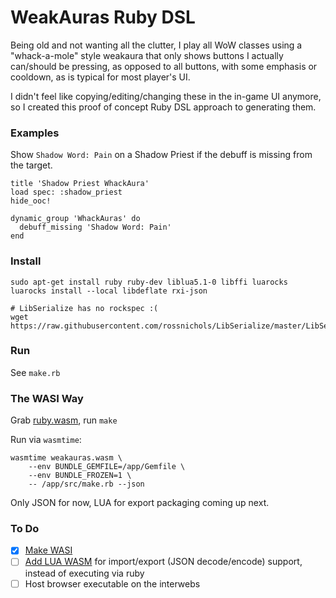 # WeakAuras Ruby DSL

Being old and not wanting all the clutter, I play all WoW classes using a "whack-a-mole" style weakaura that only shows buttons I actually can/should be pressing, as opposed to all buttons, with some emphasis or cooldown, as is typical for most player's UI.

I didn't feel like copying/editing/changing these in the in-game UI anymore, so I created this proof of concept Ruby DSL approach to generating them.

### Examples

Show `Shadow Word: Pain` on a Shadow Priest if the debuff is missing from the target.

```
title 'Shadow Priest WhackAura'
load spec: :shadow_priest
hide_ooc!

dynamic_group 'WhackAuras' do
  debuff_missing 'Shadow Word: Pain'
end
```

### Install

```
sudo apt-get install ruby ruby-dev liblua5.1-0 libffi luarocks
luarocks install --local libdeflate rxi-json

# LibSerialize has no rockspec :(
wget https://raw.githubusercontent.com/rossnichols/LibSerialize/master/LibSerialize.lua
```

### Run

See `make.rb`

### The WASI Way

Grab [ruby.wasm](https://github.com/ruby/ruby.wasm), run `make`

Run via `wasmtime`:

```
wasmtime weakauras.wasm \
	--env BUNDLE_GEMFILE=/app/Gemfile \
	--env BUNDLE_FROZEN=1 \
	-- /app/src/make.rb --json
```

Only JSON for now, LUA for export packaging coming up next.

### To Do

- [x] [Make WASI](https://github.com/ruby/ruby.wasm)
- [ ] [Add LUA WASM](https://www.fermyon.com/wasm-languages/lua) for import/export (JSON decode/encode) support, instead of executing via ruby
- [ ] Host browser executable on the interwebs
